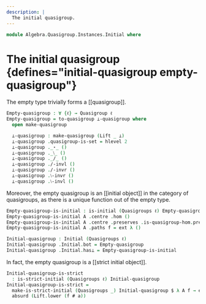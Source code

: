 ```yaml
---
description: |
  The initial quasigroup.
---
```

<!--
```agda
open import Algebra.Quasigroup

open import Cat.Diagram.Initial
open import Cat.Displayed.Total
open import Cat.Prelude hiding (_/_)
```
-->

```agda
module Algebra.Quasigroup.Instances.Initial where
```

# The initial quasigroup {defines="initial-quasigroup empty-quasigroup"}

The empty type trivially forms a [[quasigroup]].

<!--
```agda
private variable
  ℓ : Level

open Total-hom
```
-->

```agda
Empty-quasigroup : ∀ {ℓ} → Quasigroup ℓ
Empty-quasigroup = to-quasigroup ⊥-quasigroup where
  open make-quasigroup

  ⊥-quasigroup : make-quasigroup (Lift _ ⊥)
  ⊥-quasigroup .quasigroup-is-set = hlevel 2
  ⊥-quasigroup ._⋆_ ()
  ⊥-quasigroup ._⧵_ ()
  ⊥-quasigroup ._/_ ()
  ⊥-quasigroup ./-invl ()
  ⊥-quasigroup ./-invr ()
  ⊥-quasigroup .⧵-invr ()
  ⊥-quasigroup .⧵-invl ()
```

Moreover, the empty quasigroup is an [[initial object]] in the category
of quasigroups, as there is a unique function out of the empty type.

```agda
Empty-quasigroup-is-initial : is-initial (Quasigroups ℓ) Empty-quasigroup
Empty-quasigroup-is-initial A .centre .hom ()
Empty-quasigroup-is-initial A .centre .preserves .is-quasigroup-hom.pres-⋆ ()
Empty-quasigroup-is-initial A .paths f = ext λ ()

Initial-quasigroup : Initial (Quasigroups ℓ)
Initial-quasigroup .Initial.bot = Empty-quasigroup
Initial-quasigroup .Initial.has⊥ = Empty-quasigroup-is-initial
```

In fact, the empty quasigroup is a [[strict initial object]].

```agda
Initial-quasigroup-is-strict
  : is-strict-initial (Quasigroups ℓ) Initial-quasigroup
Initial-quasigroup-is-strict =
  make-is-strict-initial (Quasigroups _) Initial-quasigroup $ λ A f → ext λ a →
  absurd (Lift.lower (f # a))
```

<!--
```agda
Strict-initial-quasigroup : Strict-initial (Quasigroups ℓ)
Strict-initial-quasigroup .Strict-initial.initial =
  Initial-quasigroup
Strict-initial-quasigroup .Strict-initial.has-is-strict =
  Initial-quasigroup-is-strict
```
-->
